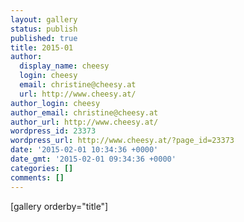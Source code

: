 ```yaml
---
layout: gallery
status: publish
published: true
title: 2015-01
author:
  display_name: cheesy
  login: cheesy
  email: christine@cheesy.at
  url: http://www.cheesy.at/
author_login: cheesy
author_email: christine@cheesy.at
author_url: http://www.cheesy.at/
wordpress_id: 23373
wordpress_url: http://www.cheesy.at/?page_id=23373
date: '2015-02-01 10:34:36 +0000'
date_gmt: '2015-02-01 09:34:36 +0000'
categories: []
comments: []
---
```

[gallery orderby="title"]
